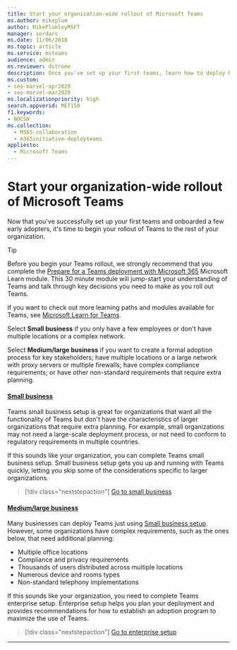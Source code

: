 ```yaml
---
title: Start your organization-wide rollout of Microsoft Teams
ms.author: mikeplum
author: MikePlumleyMSFT
manager: serdars
ms.date: 11/06/2018
ms.topic: article
ms.service: msteams
audience: admin
ms.reviewer: dstrome
description: Once you've set up your first teams, learn how to deploy Microsoft Teams to your organization.
ms.custom: 
- seo-marvel-apr2020
- seo-marvel-mar2020
ms.localizationpriority: high
search.appverid: MET150
f1.keywords:
- NOCSH
ms.collection: 
  - M365-collaboration
  - m365initiative-deployteams
appliesto: 
  - Microsoft Teams
---
```


# Start your organization-wide rollout of Microsoft Teams

Now that you've successfully set up your first teams and onboarded a few early adopters, it's time to begin your rollout of Teams to the rest of your organization.

> [!TIP]
> Before you begin your Teams rollout, we strongly recommend that you complete the [Prepare for a Teams deployment with Microsoft 365](/training/modules/m365-teams-collab-prepare-deployment/) Microsoft Learn module. This 30 minute module will jump-start your understanding of Teams and talk through key decisions you need to make as you roll out Teams.
>
> If you want to check out more learning paths and modules available for Teams, see [Microsoft Learn for Teams](/learn/teams/).

Select **Small business** if you only have a few employees or don't have multiple locations or a complex network.

Select **Medium/large business** if you want to create a formal adoption process for key stakeholders; have multiple locations or a large network with proxy servers or multiple firewalls; have complex compliance requirements; or have other non-standard requirements that require extra planning.

#### [Small business](#tab/SmallBusiness)

Teams small business setup is great for organizations that want all the functionality of Teams but don't have the characteristics of larger organizations that require extra planning. For example, small organizations may not need a large-scale deployment process, or not need to conform to regulatory requirements in multiple countries.

If this sounds like your organization, you can complete Teams small business setup. Small business setup gets you up and running with Teams quickly, letting you skip some of the considerations specific to larger organizations.

> [!div class="nextstepaction"]
> [Go to small business](deploy-small-business.md)

#### [Medium/large business](#tab/LargeBusiness)

Many businesses can deploy Teams just using [Small business setup](deploy-small-business.md). However, some organizations have complex requirements, such as the ones below, that need additional planning:

- Multiple office locations
- Compliance and privacy requirements
- Thousands of users distributed across multiple locations
- Numerous device and rooms types
- Non-standard telephony implementations

If this sounds like your organization, you need to complete Teams enterprise setup. Enterprise setup helps you plan your deployment and provides recommendations for how to establish an adoption program to maximize the use of Teams.

> [!div class="nextstepaction"]
> [Go to enterprise setup](deploy-enterprise-overview.md)

---
